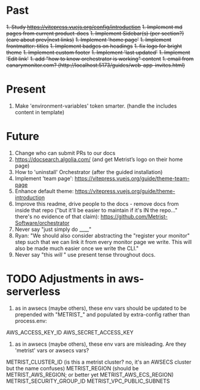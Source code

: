 # Past

~~1. Study https://vitepress.vuejs.org/config/introduction~~
~~1. Implement md pages from current product-docs~~
~~1. Implement Sidebar(s) (per section?) (care about prev|next links)~~
~~1. Implement 'home page'~~
~~1. Implement frontmatter: titles~~
~~1. Implement badges on headings~~
~~1. fix logo for bright theme~~
~~1. Implement custom footer~~
~~1. Implement 'last updated'~~
~~1. Implement 'Edit link'~~
~~1. add "how to know orchestrator is working" content~~
~~1. email from canarymonitor.com? (http://localhost:5173/guides/web-app-invites.html)~~

# Present

1. Make 'environment-variables' token smarter. (handle the includes content in template)

# Future

1. Change who can submit PRs to our docs
1. https://docsearch.algolia.com/ (and get Metrist’s logo on their home page)
1. How to 'uninstall' Orchestrator (after the guided installation)
1. Implement 'team page': https://vitepress.vuejs.org/guide/theme-team-page
1. Enhance default theme: https://vitepress.vuejs.org/guide/theme-introduction
1. Improve this readme, drive people to the docs - remove docs from inside that repo ("but it'll be easier to maintain if it's IN the repo..." there's no evidence of that claim): https://github.com/Metrist-Software/orchestrator
1. Never say "just simply do ____"
1. Ryan: "We should also consider abstracting the "register your monitor" step such that we can link it from every monitor page we write. This will also be made much easier once we write the CLI."
1. Never say "this _will_ " use present tense throughout docs.

# TODO Adjustments in aws-serverless

1. as in awsecs (maybe others), these env vars should be updated to be prepended with "METRIST_" and populated by extra-config rather than process.env:

AWS_ACCESS_KEY_ID
AWS_SECRET_ACCESS_KEY

1. as in awsecs (maybe others), these env vars are misleading. Are they 'metrist' vars or awsecs vars?

METRIST_CLUSTER_ID (is this a metrist cluster? no, it's an AWSECS cluster but the name confuses)
METRIST_REGION (should be METRIST_AWS_REGION; or better yet METRIST_AWS_ECS_REGION)
METRIST_SECURITY_GROUP_ID
METRIST_VPC_PUBLIC_SUBNETS
